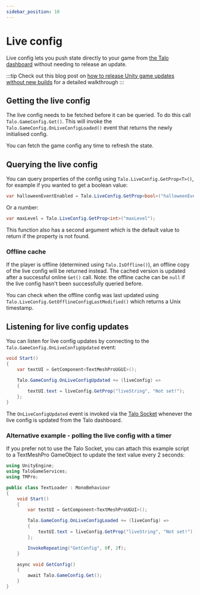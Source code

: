 ```yaml
---
sidebar_position: 10
---
```


# Live config

Live config lets you push state directly to your game from [the Talo dashboard](https://dashboard.trytalo.com) without needing to release an update.

:::tip
Check out this blog post on [how to release Unity game updates without new builds](https://trytalo.com/blog/live-config-unity?utm_source=docs&utm_medium=tip) for a detailed walkthrough
:::

## Getting the live config

The live config needs to be fetched before it can be queried. To do this call `Talo.GameConfig.Get()`.
This will invoke the `Talo.GameConfig.OnLiveConfigLoaded()` event that returns the newly initialised config.

You can fetch the game config any time to refresh the state.

## Querying the live config

You can query properties of the config using `Talo.LiveConfig.GetProp<T>()`, for example if you wanted to get a boolean value:

```csharp
var halloweenEventEnabled = Talo.LiveConfig.GetProp<bool>("halloweenEventEnabled");
```

Or a number:

```csharp
var maxLevel = Talo.LiveConfig.GetProp<int>("maxLevel");
```

This function also has a second argument which is the default value to return if the property is not found.

### Offline cache

If the player is offline (determined using `Talo.IsOffline()`), an offline copy of the live config will be returned instead. The cached version is updated after a successful online `Get()` call. Note: the offline cache can be `null` if the live config hasn't been successfully queried before.

You can check when the offline config was last updated using `Talo.LiveConfig.GetOfflineConfigLastModified()` which returns a Unix timestamp.

## Listening for live config updates

You can listen for live config updates by connecting to the `Talo.GameConfig.OnLiveConfigUpdated` event:

```csharp
void Start()
{
	var textUI = GetComponent<TextMeshProUGUI>();

	Talo.GameConfig.OnLiveConfigUpdated += (liveConfig) =>
	{
		textUI.text = liveConfig.GetProp("liveString", "Not set!");
	};
}
```

The `OnLiveConfigUpdated` event is invoked via the [Talo Socket](./socket) whenever the live config is updated from the Talo dashboard.

### Alternative example - polling the live config with a timer

If you prefer not to use the Talo Socket, you can attach this example script to a TextMeshPro GameObject to update the text value every 2 seconds:

```csharp
using UnityEngine;
using TaloGameServices;
using TMPro;

public class TextLoader : MonoBehaviour
{
	void Start()
	{
		var textUI = GetComponent<TextMeshProUGUI>();

		Talo.GameConfig.OnLiveConfigLoaded += (liveConfig) =>
		{
			textUI.text = liveConfig.GetProp("liveString", "Not set!");
		};

		InvokeRepeating("GetConfig", 0f, 2f);
	}

	async void GetConfig()
	{
		await Talo.GameConfig.Get();
	}
}
```
